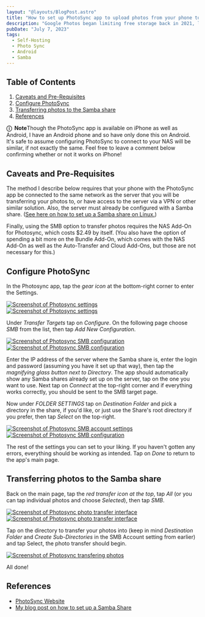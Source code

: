 ```yaml
---
layout: "@layouts/BlogPost.astro"
title: "How to set up PhotoSync app to upload photos from your phone to your home server via Samba"
description: "Google Photos began limiting free storage back in 2021, limiting you to 15 GB of storage when uploading photos in their original size uncompressed. Rather than wait and see if I hit the cap, I decided to try replacing Google Photos with a self-hosted solution. Here's how I did it."
pubDate: "July 7, 2023"
tags:
  - Self-Hosting
  - Photo Sync
  - Android
  - Samba
---
```


## Table of Contents

1. [Caveats and Pre-Requisites](#pre)
2. [Configure PhotoSync](#config)
3. [Transferring photos to the Samba share](#transfer)
4. [References](#ref)

<div class="note">
  <b>ⓘ &nbsp;Note</b>Though the PhotoSync app is available on iPhone as well as Android, I have an Android phone and so have only done this on Android. It's safe to assume configuring PhotoSync to connect to your NAS will be similar, if not exactly the same. Feel free to leave a comment below confirming whether or not it works on iPhone!
</div>

<div id='pre'/>

## Caveats and Pre-Requisites

The method I describe below requires that your phone with the PhotoSync app be connected to the same network as the server that you will be transferring your photos to, or have access to the server via a VPN or other similar solution. Also, the server must already be configured with a Samba share. (<a href="/blog/setup-a-samba-share-on-linux-via-command-line" target="_blank">See here on how to set up a Samba share on Linux.</a>)

Finally, using the SMB option to transfer photos requires the NAS Add-On for Photosync, which costs $2.49 by itself. (You also have the option of spending a bit more on the Bundle Add-On, which comes with the NAS Add-On as well as the Auto-Transfer and Cloud Add-Ons, but those are not necessary for this.)

<div id='config'/>

## Configure PhotoSync

In the Photosync app, tap the _gear icon_ at the bottom-right corner to enter the Settings.

<div class="two-img">
  <div>
    <a href="/img/blog/photosync1.jpg" target="_blank"><img src="/img/blog/photosync1.jpg" alt="Screenshot of Photosync settings"></a>
  </div>
  <div>
    <a href="/img/blog/photosync2.jpg" target="_blank"><img src="/img/blog/photosync2.jpg" alt="Screenshot of Photosync settings"></a>
  </div>
</div>

Under _Transfer Targets_ tap on _Configure_. On the following page choose _SMB_ from the list, then tap _Add New Configuration_.

<div class="two-img">
  <div>
    <a href="/img/blog/photosync3.jpg" target="_blank"><img src="/img/blog/photosync3.jpg" alt="Screenshot of Photosync SMB configuration"></a>
  </div>
  <div>
    <a href="/img/blog/photosync4.jpg" target="_blank"><img src="/img/blog/photosync4.jpg" alt="Screenshot of Photosync SMB configuration"></a>
  </div>
</div>

Enter the IP address of the server where the Samba share is, enter the login and password (assuming you have it set up that way), then tap the _magnifying glass button next to Directory_. The app should automatically show any Samba shares already set up on the server, tap on the one you want to use. Next tap on _Connect_ at the top-right corner and if everything works correctly, you should be sent to the SMB target page.

Now under _FOLDER SETTINGS_ tap on _Destination Folder_ and pick a directory in the share, if you'd like, or just use the Share's root directory if you prefer, then tap _Select_ on the top-right.

<div class="two-img">
  <div>
    <a href="/img/blog/photosync5.jpg" target="_blank"><img src="/img/blog/photosync5.jpg" alt="Screenshot of Photosync SMB account settings"></a>
  </div>
  <div>
    <a href="/img/blog/photosync6.jpg" target="_blank"><img src="/img/blog/photosync6.jpg" alt="Screenshot of Photosync SMB configuration"></a>
  </div>
</div>

The rest of the settings you can set to your liking. If you haven't gotten any errors, everything should be working as intended. Tap on _Done_ to return to the app's main page.

<div id='transfer'/>

## Transferring photos to the Samba share

Back on the main page, tap the _red transfer icon at the top_, tap _All_ (or you can tap individual photos and choose _Selected_), then tap _SMB_.

<div class="two-img">
  <div>
    <a href="/img/blog/photosync7.jpg" target="_blank"><img src="/img/blog/photosync7.jpg" alt="Screenshot of Photosync photo transfer interface"></a>
  </div>
  <div>
    <a href="/img/blog/photosync8.jpg" target="_blank"><img src="/img/blog/photosync8.jpg" alt="Screenshot of Photosync photo transfer interface"></a>
  </div>
</div>

Tap on the directory to transfer your photos into (keep in mind _Destination Folder_ and _Create Sub-Directories_ in the SMB Account setting from earlier) and tap Select, the photo transfer should begin.

<a href="/img/blog/photosync9.jpg" target="_blank"><img src="/img/blog/photosync9.jpg" alt="Screenshot of Photosync transfering photos"></a>

All done!

<div id='ref'/>

## References

- <a href="https://www.photosync-app.com/home" target="_blank">PhotoSync Website</a>
- <a href="/blog/setup-a-samba-share-on-linux-via-command-line">My blog post on how to set up a Samba Share
